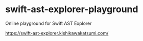 # swift-ast-explorer-playground
Online playground for Swift AST Explorer

https://swift-ast-explorer.kishikawakatsumi.com/
